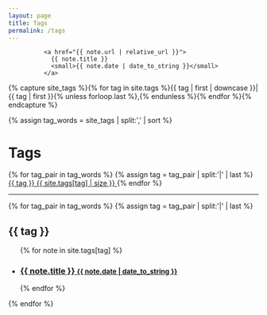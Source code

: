 ```yaml
---
layout: page
title: Tags
permalink: /tags
---
```


              <a href="{{ note.url | relative_url }}">
                {{ note.title }}
                <small>{{ note.date | date_to_string }}</small>
              </a>

<!-- See https://blog.lanyonm.org/articles/2013/11/21/alphabetize-jekyll-page-tags-pure-liquid.html -->
<!-- With added pipe to handle lack of sort_natural -->
{% capture site_tags %}{% for tag in site.tags %}{{ tag | first | downcase }}|{{ tag | first }}{% unless forloop.last %},{% endunless %}{% endfor %}{% endcapture %}
<!-- site_tags: {{ site_tags }} -->
{% assign tag_words = site_tags | split:',' | sort %}
<!-- tag_words: {{ tag_words }} -->

# Tags

<div id="tags-page">
  <div class="tags-list">
    {% for tag_pair in tag_words %}
    {% assign tag = tag_pair | split:'|' | last %}
    <a href="#{{ tag | slugify }}" class="tag-link">
      <span class="tag-name">{{ tag }}</span>
      <span class="tag-count">{{ site.tags[tag] | size }}</span>
    </a>
    {% endfor %}
  </div>

  <hr/>

  <div class="notes-by-tag">
    {% for tag_pair in tag_words %}
    {% assign tag = tag_pair | split:'|' | last %}
    <div id="{{ tag | slugify }}" class="notes-for-tag">
      <h2>{{ tag }}</h2>
      <ul class="notes-list">
        {% for note in site.tags[tag] %}
          <li>
            <h3>
              <a href="{{ note.url | relative_url }}">
                {{ note.title }}
                <small>{{ note.date | date_to_string }}</small>
              </a>
            </h3>
          </li>
        {% endfor %}
      </ul>
    </div>
    {% endfor %}
  </div>
</div>
